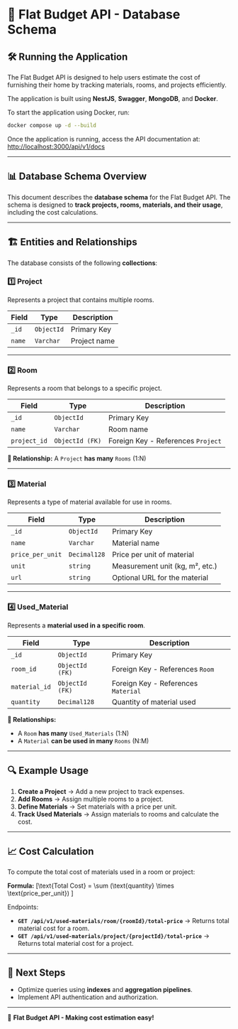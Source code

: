 # 📌 Flat Budget API - Database Schema

## 🛠️ Running the Application

The Flat Budget API is designed to help users estimate the cost of furnishing their home by tracking materials, rooms, and projects efficiently.


The application is built using **NestJS**, **Swagger**, **MongoDB**, and **Docker**.

To start the application using Docker, run:
```sh
docker compose up -d --build
```

Once the application is running, access the API documentation at:
[http://localhost:3000/api/v1/docs](http://localhost:3000/api/v1/docs)

---

## 📊 Database Schema Overview
This document describes the **database schema** for the Flat Budget API. The schema is designed to **track projects, rooms, materials, and their usage**, including the cost calculations.

---

## 🏗️ Entities and Relationships

The database consists of the following **collections**:

### **1️⃣ Project**
Represents a project that contains multiple rooms.

| Field | Type | Description |
|--------|------|-------------|
| `_id` | `ObjectId` | Primary Key |
| `name` | `Varchar` | Project name |

---

### **2️⃣ Room**
Represents a room that belongs to a specific project.

| Field | Type | Description |
|--------|------|-------------|
| `_id` | `ObjectId` | Primary Key |
| `name` | `Varchar` | Room name |
| `project_id` | `ObjectId (FK)` | Foreign Key - References `Project` |

**🔗 Relationship:** A `Project` **has many** `Rooms` (1:N)

---

### **3️⃣ Material**
Represents a type of material available for use in rooms.

| Field | Type | Description |
|--------|------|-------------|
| `_id` | `ObjectId` | Primary Key |
| `name` | `Varchar` | Material name |
| `price_per_unit` | `Decimal128` | Price per unit of material |
| `unit` | `string` | Measurement unit (kg, m², etc.) |
| `url` | `string` | Optional URL for the material |

---

### **4️⃣ Used_Material**
Represents a **material used in a specific room**.

| Field | Type | Description |
|--------|------|-------------|
| `_id` | `ObjectId` | Primary Key |
| `room_id` | `ObjectId (FK)` | Foreign Key - References `Room` |
| `material_id` | `ObjectId (FK)` | Foreign Key - References `Material` |
| `quantity` | `Decimal128` | Quantity of material used |

**🔗 Relationships:**
- A `Room` **has many** `Used_Materials` (1:N)
- A `Material` **can be used in many** `Rooms` (N:M)

---

## 🔍 Example Usage

1. **Create a Project** → Add a new project to track expenses.
2. **Add Rooms** → Assign multiple rooms to a project.
3. **Define Materials** → Set materials with a price per unit.
4. **Track Used Materials** → Assign materials to rooms and calculate the cost.

---

## 📈 Cost Calculation

To compute the total cost of materials used in a room or project:

**Formula:**
\[\text{Total Cost} = \sum (\text{quantity} \times \text{price\_per\_unit}) \]

Endpoints:
- **`GET /api/v1/used-materials/room/{roomId}/total-price`** → Returns total material cost for a room.
- **`GET /api/v1/used-materials/project/{projectId}/total-price`** → Returns total material cost for a project.

---

## 🎯 Next Steps
- Optimize queries using **indexes** and **aggregation pipelines**.
- Implement API authentication and authorization.

---

🚀 **Flat Budget API - Making cost estimation easy!**

